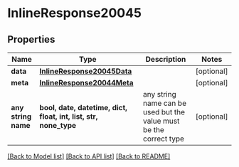 # InlineResponse20045


## Properties
Name | Type | Description | Notes
------------ | ------------- | ------------- | -------------
**data** | [**InlineResponse20045Data**](InlineResponse20045Data.md) |  | [optional] 
**meta** | [**InlineResponse20044Meta**](InlineResponse20044Meta.md) |  | [optional] 
**any string name** | **bool, date, datetime, dict, float, int, list, str, none_type** | any string name can be used but the value must be the correct type | [optional]

[[Back to Model list]](../README.md#documentation-for-models) [[Back to API list]](../README.md#documentation-for-api-endpoints) [[Back to README]](../README.md)


